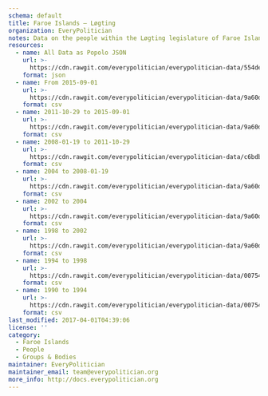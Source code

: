 ```yaml
---
schema: default
title: Faroe Islands — Løgting
organization: EveryPolitician
notes: Data on the people within the Løgting legislature of Faroe Islands.
resources:
  - name: All Data as Popolo JSON
    url: >-
      https://cdn.rawgit.com/everypolitician/everypolitician-data/554de4d47b82abfe0bcba54a472fd1860ac64eed/data/Faroe_Islands/Logting/ep-popolo-v1.0.json
    format: json
  - name: From 2015-09-01
    url: >-
      https://cdn.rawgit.com/everypolitician/everypolitician-data/9a60d7531fafffc59ebda02bb151eae62df57994/data/Faroe_Islands/Logting/term-2015.csv
    format: csv
  - name: 2011-10-29 to 2015-09-01
    url: >-
      https://cdn.rawgit.com/everypolitician/everypolitician-data/9a60d7531fafffc59ebda02bb151eae62df57994/data/Faroe_Islands/Logting/term-2011.csv
    format: csv
  - name: 2008-01-19 to 2011-10-29
    url: >-
      https://cdn.rawgit.com/everypolitician/everypolitician-data/c6bdb982b99bb68e84a756fd18da0daf18e1d9b1/data/Faroe_Islands/Logting/term-2008.csv
    format: csv
  - name: 2004 to 2008-01-19
    url: >-
      https://cdn.rawgit.com/everypolitician/everypolitician-data/9a60d7531fafffc59ebda02bb151eae62df57994/data/Faroe_Islands/Logting/term-2004.csv
    format: csv
  - name: 2002 to 2004
    url: >-
      https://cdn.rawgit.com/everypolitician/everypolitician-data/9a60d7531fafffc59ebda02bb151eae62df57994/data/Faroe_Islands/Logting/term-2002.csv
    format: csv
  - name: 1998 to 2002
    url: >-
      https://cdn.rawgit.com/everypolitician/everypolitician-data/9a60d7531fafffc59ebda02bb151eae62df57994/data/Faroe_Islands/Logting/term-1998.csv
    format: csv
  - name: 1994 to 1998
    url: >-
      https://cdn.rawgit.com/everypolitician/everypolitician-data/007547d714b196f7f6332b5add2b8402b387b5c7/data/Faroe_Islands/Logting/term-1994.csv
    format: csv
  - name: 1990 to 1994
    url: >-
      https://cdn.rawgit.com/everypolitician/everypolitician-data/007547d714b196f7f6332b5add2b8402b387b5c7/data/Faroe_Islands/Logting/term-1990.csv
    format: csv
last_modified: 2017-04-01T04:39:06
license: ''
category:
  - Faroe Islands
  - People
  - Groups & Bodies
maintainer: EveryPolitician
maintainer_email: team@everypolitician.org
more_info: http://docs.everypolitician.org
---
```

